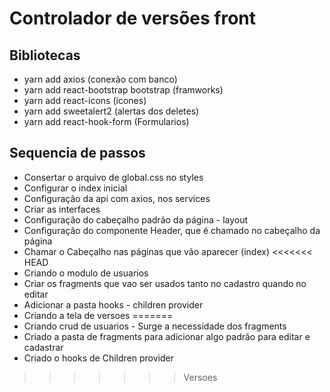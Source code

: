 # Controlador de versões front

## Bibliotecas
- yarn add axios (conexão com banco)
- yarn add react-bootstrap bootstrap (framworks)
- yarn add react-icons (icones)
- yarn add sweetalert2 (alertas dos deletes)
- yarn add react-hook-form (Formularios)

## Sequencia de passos
- Consertar o arquivo de global.css no styles
- Configurar o index inicial
- Configuração da api com axios, nos services
- Criar as interfaces
- Configuração do cabeçalho padrão da página - layout
- Configuração do componente Header, que é chamado no cabeçalho da página
- Chamar o Cabeçalho nas páginas que vão aparecer (index)
<<<<<<< HEAD
- Criando o modulo de usuarios
- Criar os fragments que vao ser usados tanto no cadastro quando no editar
- Adicionar a pasta hooks - children provider
- Criando a tela de versoes
=======
- Criando crud de usuarios - Surge a necessidade dos fragments
- Criado a pasta de fragments para adicionar algo padrão para editar e cadastrar
- Criado o hooks de Children provider


>>>>>>> Versoes


